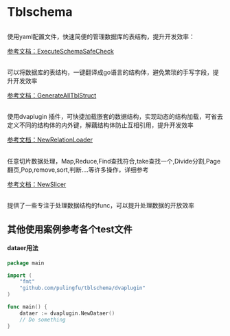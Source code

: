 # Tblschema
## 
使用yaml配置文件，快速简便的管理数据库的表结构，提升开发效率：

[参考文档：ExecuteSchemaSafeCheck](https://pkg.go.dev/github.com/pulingfu/tblschema#example-YamlToSqlHandler.ExecuteSchemaSafeCheck)


## 
可以将数据库的表结构，一键翻译成go语言的结构体，避免繁琐的手写字段，提升开发效率

[参考文档：GenerateAllTblStruct](https://pkg.go.dev/github.com/pulingfu/tblschema#example-TblToStructHandler.GenerateAllTblStruct)

## 
使用dvaplugin 插件，可快捷加载嵌套的数据结构，实现动态的结构加载，可省去定义不同的结构体的内外键，解藕结构体防止互相引用，提升开发效率

[参考文档：NewRelationLoader](https://pkg.go.dev/github.com/pulingfu/tblschema/dvaplugin#NewRelationLoader)

##
任意切片数据处理，Map,Reduce,Find查找符合,take查找一个,Divide分割,Page翻页,Pop,remove,sort,判断....等许多操作，详细参考

[参考文档：NewSlicer](https://pkg.go.dev/github.com/pulingfu/tblschema/dvaplugin#NewSlicer)

## 
提供了一些专注于处理数据结构的func，可以提升处理数据的开放效率

## 其他使用案例参考各个test文件
#### dataer用法
```go
package main

import (
	"fmt"
	"github.com/pulingfu/tblschema/dvaplugin"
)

func main() {
	dataer := dvaplugin.NewDataer()
	// Do something
}
```






